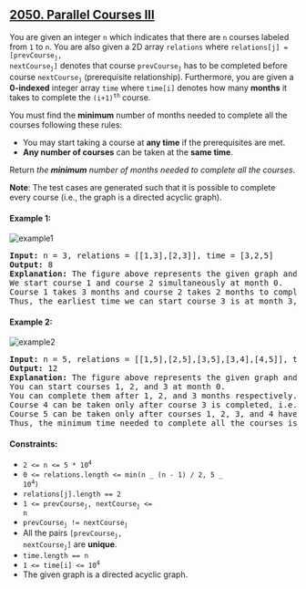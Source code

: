 ## [2050. Parallel Courses III](https://leetcode.com/problems/parallel-courses-iii/)

You are given an integer `n` which indicates that there are `n` courses labeled from `1` to `n`. You are also given a 2D array `relations` where <code>relations[j] = [prevCourse<sub>j</sub>, nextCourse<sub>j</sub>]</code> denotes that course <code>prevCourse<sub>j</sub></code> has to be completed before course <code>nextCourse<sub>j</sub></code> (prerequisite relationship). Furthermore, you are given a **0-indexed** integer array `time` where `time[i]` denotes how many **months** it takes to complete the <code>(i+1)<sup>th</sup></code> course.

You must find the **minimum** number of months needed to complete all the courses following these rules:

-   You may start taking a course at **any time** if the prerequisites are met.
-   **Any number of courses** can be taken at the **same time**.

Return _the **minimum** number of months needed to complete all the courses_.

**Note**: The test cases are generated such that it is possible to complete every course (i.e., the graph is a directed acyclic graph).

#### Example 1:

![example1](https://assets.leetcode.com/uploads/2021/10/07/ex1.png)

<pre>
<strong>Input:</strong> n = 3, relations = [[1,3],[2,3]], time = [3,2,5]
<strong>Output:</strong> 8
<strong>Explanation:</strong> The figure above represents the given graph and the time required to complete each course. 
We start course 1 and course 2 simultaneously at month 0.
Course 1 takes 3 months and course 2 takes 2 months to complete respectively.
Thus, the earliest time we can start course 3 is at month 3, and the total time required is 3 + 5 = 8 months.
</pre>

#### Example 2:

![example2](https://assets.leetcode.com/uploads/2021/10/07/ex2.png)

<pre>
<strong>Input:</strong> n = 5, relations = [[1,5],[2,5],[3,5],[3,4],[4,5]], time = [1,2,3,4,5]
<strong>Output:</strong> 12
<strong>Explanation:</strong> The figure above represents the given graph and the time required to complete each course.
You can start courses 1, 2, and 3 at month 0.
You can complete them after 1, 2, and 3 months respectively.
Course 4 can be taken only after course 3 is completed, i.e., after 3 months. It is completed after 3 + 4 = 7 months.
Course 5 can be taken only after courses 1, 2, 3, and 4 have been completed, i.e., after max(1,2,3,7) = 7 months.
Thus, the minimum time needed to complete all the courses is 7 + 5 = 12 months.
</pre>

#### Constraints:

-   <code>2 <= n <= 5 \* 10<sup>4</sup></code>
-   <code>0 <= relations.length <= min(n _ (n - 1) / 2, 5 _ 10<sup>4</sup>)</code>
-   <code>relations[j].length == 2</code>
-   <code>1 <= prevCourse<sub>j</sub>, nextCourse<sub>j</sub> <= n</code>
-   <code>prevCourse<sub>j</sub> != nextCourse<sub>j</sub></code>
-   All the pairs <code>[prevCourse<sub>j</sub>, nextCourse<sub>j</sub>]</code> are **unique**.
-   <code>time.length == n</code>
-   <code>1 <= time[i] <= 10<sup>4</sup></code>
-   The given graph is a directed acyclic graph.
